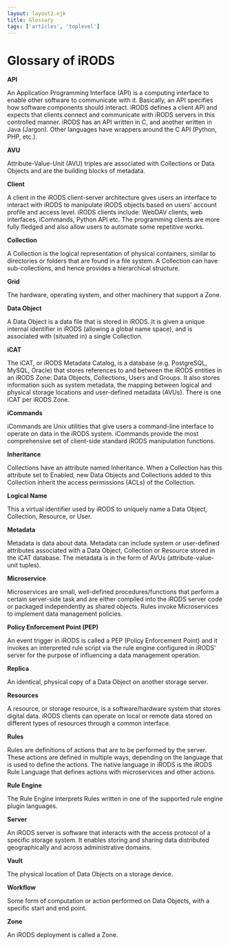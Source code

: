```yaml
---
layout: layout2.njk 
title: Glossary 
tags: ['articles', 'toplevel']
---
```


# Glossary of iRODS 

**API**

An Application Programming Interface (API) is a computing interface to enable other software to communicate with it. Basically, an API specifies how software components should interact. iRODS defines a client API and expects that clients connect and communicate with iRODS servers in this controlled manner. iRODS has an API written in C, and another written in Java (Jargon). Other languages have wrappers around the C API (Python, PHP, etc.).

**AVU**

Attribute-Value-Unit (AVU) triples are associated with Collections or Data Objects and are the building blocks of metadata.

**Client**

A client in the iRODS client-server architecture gives users an interface to interact with iRODS to manipulate iRODS objects based on users\' account profile and access level. iRODS clients include: WebDAV clients, web interfaces, iCommands, Python API etc. The programming clients are more fully fledged and also allow users to automate some repetitive works.

**Collection**

A Collection is the logical representation of physical containers,
similar to directories or folders that are found in a file system. A Collection can have sub-collections, and hence provides a hierarchical structure.

**Grid**

The hardware, operating system, and other machinery that support a Zone.

**Data Object**

A Data Object is a data file that is stored in iRODS. It is given a unique internal identifier in iRODS (allowing a global name space), and is associated with (situated in) a single Collection.

**iCAT**

The iCAT, or iRODS Metadata Catalog, is a database (e.g. PostgreSQL,
MySQL, Oracle) that stores references to and between the iRODS entities in an iRODS Zone: Data Objects, Collections, Users and Groups. It also stores information such as system metadata, the mapping between logical and physical storage locations and user-defined metadata (AVUs). There is one iCAT per iRODS Zone.

**iCommands**

iCommands are Unix utilities that give users a command-line interface to operate on data in the iRODS system. iCommands provide the most comprehensive set of client-side standard iRODS manipulation functions.

**Inheritance**

Collections have an attribute named Inheritance. When a Collection has this attribute set to Enabled, new Data Objects and Collections added to this Collection inherit the access permissions (ACLs) of the Collection.

**Logical Name**

This a virtual identifier used by iRODS to uniquely name a Data Object,
Collection, Resource, or User.

**Metadata**

Metadata is data about data. Metadata can include system or user-defined attributes associated with a Data Object, Collection or Resource stored in the iCAT database. The metadata is in the form of AVUs (attribute-value-unit tuples).

**Microservice**

Microservices are small, well-defined procedures/functions that perform a certain server-side task and are either compiled into the iRODS server code or packaged independently as shared objects. Rules invoke Microservices to implement data management policies.

**Policy Enforcement Point (PEP)**

An event trigger in iRODS is called a PEP (Policy Enforcement Point) and it invokes an interpreted rule script via the rule engine configured in iRODS\' server for the purpose of influencing a data management operation.

**Replica**

An identical, physical copy of a Data Object on another storage server.

**Resources**

A resource, or storage resource, is a software/hardware system that stores digital data. iRODS clients can operate on local or remote data stored on different types of resources through a common interface.

**Rules**

Rules are definitions of actions that are to be performed by the server.
These actions are defined in multiple ways, depending on the language that is used to define the actions. The native language in iRODS is the iRODS Rule Language that defines actions with microservices and other actions.

**Rule Engine**

The Rule Engine interprets Rules written in one of the supported rule engine plugin languages.

**Server**

An iRODS server is software that interacts with the access protocol of a specific storage system. It enables storing and sharing data distributed geographically and across administrative domains.

**Vault**

The physical location of Data Objects on a storage device.

**Workflow**

Some form of computation or action performed on Data Objects, with a specific start and end point.

**Zone**

An iRODS deployment is called a Zone.
